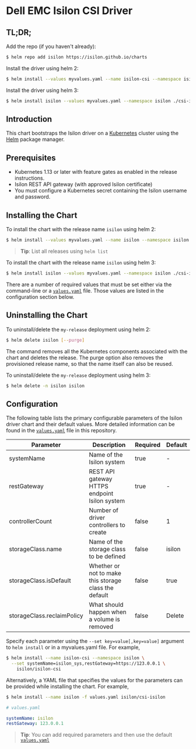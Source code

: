 # Dell EMC Isilon CSI Driver
## TL;DR;

Add the repo (if you haven't already):
```bash
$ helm repo add isilon https://isilon.github.io/charts
```

Install the driver using helm 2:
```bash
$ helm install --values myvalues.yaml --name isilon-csi --namespace isilon ./csi-isilon
```

Install the driver using helm 3:
```bash
$ helm install isilon --values myvalues.yaml --namespace isilon ./csi-isilon
```

## Introduction

This chart bootstraps the Isilon driver on a [Kubernetes](http://kubernetes.io) cluster using the [Helm](https://helm.sh) package manager.

## Prerequisites

- Kubernetes 1.13 or later with feature gates as enabled in the release instructions.
- Isilon REST API gateway (with approved Isilon certificate)
- You must configure a Kubernetes secret containing the Isilon username and password.

## Installing the Chart

To install the chart with the release name `isilon` using helm 2:

```bash
$ helm install --values myvalues.yaml --name isilon --namespace isilon ./csi-isilon
```
> **Tip**: List all releases using `helm list`

To install the chart with the release name `isilon` using helm 3:

```bash
$ helm install isilon --values myvalues.yaml --namespace isilon ./csi-isilon
```

There are a number of required values that must be set either via the command-line or a [`values.yaml`](values.yaml) file. Those values are listed in the configuration section below.

## Uninstalling the Chart

To uninstall/delete the `my-release` deployment using helm 2:

```bash
$ helm delete isilon [--purge]
```

The command removes all the Kubernetes components associated with the chart and deletes the release. The purge option also removes the provisioned release name, so that the name itself can also be reused.

To uninstall/delete the `my-release` deployment using helm 3:

```bash
$ helm delete -n isilon isilon
```

## Configuration

The following table lists the primary configurable parameters of the Isilon driver chart and their default values. More detailed information can be found in the [`values.yaml`](values.yaml) file in this repository.

| Parameter | Description | Required | Default |
| --------- | ----------- | -------- |-------- |
| systemName | Name of the Isilon system   | true | - |
| restGateway | REST API gateway HTTPS endpoint Isilon system | true | - |
| controllerCount | Number of driver controllers to create | false | 1 |
| storageClass.name | Name of the storage class to be defined | false | isilon |
| storageClass.isDefault | Whether or not to make this storage class the default | false | true |
| storageClass.reclaimPolicy | What should happen when a volume is removed | false | Delete |

Specify each parameter using the `--set key=value[,key=value]` argument to `helm install` or in a myvalues.yaml file. For example,

```bash
$ helm install --name isilon-csi --namespace isilon \
  --set systemName=isilon_sys,restGateway=https://123.0.0.1 \
    isilon/isilon-csi
```
Alternatively, a YAML file that specifies the values for the parameters can be provided while installing the chart. For example,

```bash
$ helm install --name isilon -f values.yaml isilon/csi-isilon
```

```yaml
# values.yaml

systemName: isilon
restGateway: 123.0.0.1
```

> **Tip**: You can add required parameters and then use the default [`values.yaml`](values.yaml)

